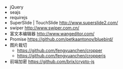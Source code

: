 * jQuery
* seajs
* requirejs
* SuperSlide | TouchSlide http://www.superslide2.com/
* swiper http://www.swiper.com.cn/
* 富文本编辑器 http://www.wangeditor.com/
* Promise https://github.com/petkaantonov/bluebird/
* 图片裁切
    - https://github.com/fengyuanchen/cropper
    - https://github.com/fengyuanchen/cropperjs
* 前端加密 https://github.com/brix/crypto-js

